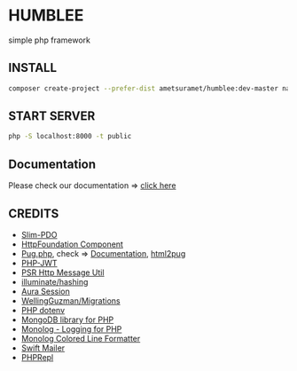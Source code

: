 # HUMBLEE
simple php framework

## INSTALL

```bash
composer create-project --prefer-dist ametsuramet/humblee:dev-master name_project
```

## START SERVER
```bash
php -S localhost:8000 -t public
```

## Documentation 
Please check our documentation => [click here](https://github.com/ametsuramet/humblee/wiki)

## CREDITS
* [Slim-PDO](https://github.com/FaaPz/Slim-PDO)
* [HttpFoundation Component](https://github.com/symfony/http-foundation)
* [Pug.php](https://github.com/pug-php/pug), check => [Documentation](https://pugjs.org/api/getting-started.html), [html2pug](http://html2jade.org/)
* [PHP-JWT](https://github.com/firebase/php-jwt)
* [PSR Http Message Util](https://github.com/php-fig/http-message-util)
* [illuminate/hashing](https://github.com/illuminate/hashing)
* [Aura Session](https://github.com/auraphp/Aura.Session)
* [WellingGuzman/Migrations](https://github.com/WellingGuzman/Migrations)
* [PHP dotenv](https://github.com/vlucas/phpdotenv)
* [MongoDB library for PHP](https://github.com/mongodb/mongo-php-library)
* [Monolog - Logging for PHP](https://github.com/Seldaek/monolog)
* [Monolog Colored Line Formatter](https://github.com/bramus/monolog-colored-line-formatter)
* [Swift Mailer](https://github.com/swiftmailer/swiftmailer)
* [PHPRepl](https://github.com/pmeth/php_repl)
